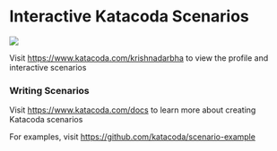 # Interactive Katacoda Scenarios

[![](http://shields.katacoda.com/katacoda/krishnadarbha/count.svg)](https://www.katacoda.com/krishnadarbha "Get your profile on Katacoda.com")

Visit https://www.katacoda.com/krishnadarbha to view the profile and interactive scenarios

### Writing Scenarios
Visit https://www.katacoda.com/docs to learn more about creating Katacoda scenarios

For examples, visit https://github.com/katacoda/scenario-example
